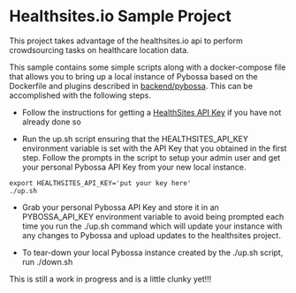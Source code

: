 # Healthsites.io Sample Project

This project takes advantage of the healthsites.io api to perform crowdsourcing tasks on healthcare location data.

This sample contains some simple scripts along with a docker-compose file that allows you to bring up a local instance of Pybossa based on the Dockerfile and plugins described in [backend/pybossa](/backend/pybossa/).  This can be accomplished with the following steps.

* Follow the instructions for getting a [HealthSites API Key](https://github.com/healthsites/healthsites/wiki/API) if you have not already done so

* Run the up.sh script ensuring that the HEALTHSITES_API_KEY environment variable is set with the API Key that you obtained in the first step.  Follow the prompts in the script to setup your admin user and get your personal Pybossa API Key from your new local instance.
```
export HEALTHSITES_API_KEY='put your key here'
./up.sh
```

* Grab your personal Pybossa API Key and store it in an PYBOSSA_API_KEY environment variable to avoid being prompted each time you run the ./up.sh command which will update your instance with any changes to Pybossa and upload updates to the healthsites project.

* To tear-down your local Pybossa instance created by the ./up.sh script, run ./down.sh

This is still a work in progress and is a little clunky yet!!!